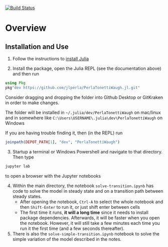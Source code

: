 [![Build Status](https://travis-ci.com/jlperla/PerlaTonettiWaugh.jl.svg?token=G6ge79qYLosYiRGJBp1G&branch=master)](https://travis-ci.com/jlperla/PerlaTonettiWaugh.jl)

# Overview

## Installation and Use

1. Follow the instructions to [install Julia](https://lectures.quantecon.org/jl/getting_started.html#Installing-Julia-and-Dependencies)

2. Install the package, open the Julia REPL (see the documentation above) and then run

```julia
using Pkg
pkg"dev https://github.com/jlperla/PerlaTonettiWaugh.jl.git"
```

Consider dragging and dropping the folder into Github Desktop or GitKraken in order to make changes.

The folder will be installed in `~/.julia/dev/PerlaTonettiWaugh` on mac/linux and in somewhere like `C:\Users\USERNAME\.julia\dev\PerlaTonettiWaugh` on Windows

If you are having trouble finding it, then (in the REPL) run
```julia
joinpath(DEPOT_PATH[1], "dev", "PerlaTonettiWaugh")
```

3. Startup a terminal or Windows Powershell and navigate to that directory.  Then type
```bash
jupyter lab
```
to open a browser with the Jupyter notebooks

4. Within the main directory, the notebook `solve-transition.ipynb` has code to solve the model in steady state and on a transition path between steady states.
   * After opening the notebook, `Ctrl-A` to select the whole notebook and then `Shift-Enter` to run it, or just shift enter between cells
    * The first time it runs, **it will a long time** since it needs to install package dependencies.  Afterwards, it will be faster when you open the notebook.  However, it will still take a few minutes each time you run it the first time (and a few seconds thereafter).
5. There is also the `solve-simple-transition.ipynb` notebook to solve the simple variation of the model described in the notes.
